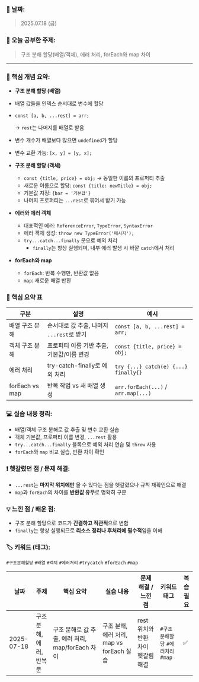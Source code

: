 ### 📅 날짜:

> 2025.07.18 (금)
> 

### 📘 오늘 공부한 주제:

> 구조 분해 할당(배열/객체), 에러 처리, forEach와 map 차이
> 

---

### 📝 핵심 개념 요약:

- **구조 분해 할당 (배열)**
- 배열 값들을 인덱스 순서대로 변수에 할당
- `const [a, b, ...rest] = arr;`
    
    → `rest`는 나머지를 배열로 받음
    
- 변수 개수가 배열보다 많으면 `undefined`가 할당
- 변수 교환 가능: `[x, y] = [y, x];`
- **구조 분해 할당 (객체)**
    - `const {title, price} = obj;` → 동일한 이름의 프로퍼티 추출
    - 새로운 이름으로 할당: `const {title: newTitle} = obj;`
    - 기본값 지정: `{bar = '기본값'}`
    - 나머지 프로퍼티는 `...rest`로 묶어서 받기 가능
- **에러와 에러 객체**
    - 대표적인 에러: `ReferenceError`, `TypeError`, `SyntaxError`
    - 에러 객체 생성: `throw new TypeError('메시지');`
    - `try...catch...finally` 문으로 예외 처리
        - `finally`는 항상 실행되며, 내부 에러 발생 시 바깥 `catch`에서 처리
- **forEach와 map**
    - `forEach`: 반복 수행만, 반환값 없음
    - `map`: 새로운 배열 반환

### 📌 핵심 요약 표

| 구분 | 설명 | 예시 |
| --- | --- | --- |
| 배열 구조 분해 | 순서대로 값 추출, 나머지 `...rest`로 받기 | `const [a, b, ...rest] = arr;` |
| 객체 구조 분해 | 프로퍼티 이름 기반 추출, 기본값/이름 변경 | `const {title, price} = obj;` |
| 에러 처리 | try-catch-finally로 예외 처리 | `try {...} catch(e) {...} finally{}` |
| forEach vs map | 반복 작업 vs 새 배열 생성 | `arr.forEach(...)` / `arr.map(...)` |

### 💻 실습 내용 정리:

- 배열/객체 구조 분해로 값 추출 및 변수 교환 실습
- 객체 기본값, 프로퍼티 이름 변경, `...rest` 활용
- `try...catch...finally` 블록으로 예외 처리 연습 및 `throw` 사용
- `forEach`와 `map` 비교 실습, 반환 차이 확인

### ❗ 헷갈렸던 점 / 문제 해결:

- `...rest`는 **마지막 위치에만** 올 수 있다는 점을 헷갈렸으나 규칙 재확인으로 해결
- `map`과 `forEach`의 차이를 **반환값 유무**로 명확히 구분

### 💡 느낀 점 / 배운 점:

- 구조 분해 할당으로 코드가 **간결하고 직관적**으로 변함
- `finally`는 항상 실행되므로 **리소스 정리나 후처리에 필수적**임을 이해

### 🏷️ 키워드 (태그):

`#구조분해할당` `#배열` `#객체` `#에러처리` `#trycatch` `#forEach` `#map`

| 날짜 | 주제 | 핵심 요약 | 실습 내용 | 문제 해결 / 느낀 점 | 키워드 태그 | 복습 필요 |
| --- | --- | --- | --- | --- | --- | --- |
| 2025-07-18 | 구조 분해, 에러, 반복문 | 구조 분해로 값 추출, 에러 처리, map/forEach 차이 | 구조 분해, 에러 처리, map vs forEach 실습 | rest 위치와 반환 차이 헷갈림 해결 | `#구조분해할당` `#에러처리` `#map` | ✅ |
